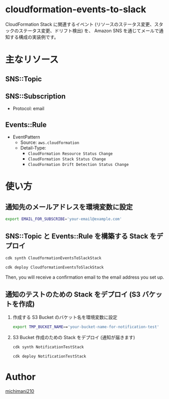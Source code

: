 cloudformation-events-to-slack
===

CloudFormation Stack に関連するイベント (リソースのステータス変更、スタックのステータス変更、ドリフト検出) を、 Amazon SNS を通じてメールで通知する構成の実装例です。

# 主なリソース

## SNS::Topic

## SNS::Subscription

- Protocol: email

## Events::Rule

- EventPattern
  - Source: `aws.cloudformation`
  - Detail-Type:
    - `CloudFormation Resource Status Change`
    - `CloudFormation Stack Status Change`
    - `CloudFormation Drift Detection Status Change`

# 使い方

## 通知先のメールアドレスを環境変数に設定

```bash
export EMAIL_FOR_SUBSCRIBE='your-email@example.com'
```

## SNS::Topic と Events::Rule を構築する Stack をデプロイ

```bash
cdk synth CloudformationEventsToSlackStack
```

```bash
cdk deploy CloudformationEventsToSlackStack
```

Then, you will receive a confirmation email to the email address you set up.

## 通知のテストのための Stack をデプロイ (S3 バケットを作成)

1. 作成する S3 Bucket のバケット名を環境変数に設定

    ```bash
    export TMP_BUCKET_NAME=='your-bucket-name-for-notification-test'
    ```

2. S3 Bucket 作成のための Stack をデプロイ (通知が届きます)

    ```bash
    cdk synth NotificationTestStack
    ```

    ```bash
    cdk deploy NotificationTestStack
    ```

# Author

[michimani210](https://twitter.com/michimani210)